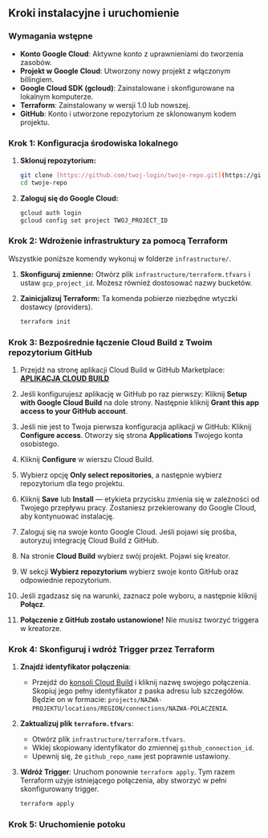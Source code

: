 ## Kroki instalacyjne i uruchomienie

### Wymagania wstępne

* **Konto Google Cloud**: Aktywne konto z uprawnieniami do tworzenia zasobów.
* **Projekt w Google Cloud**: Utworzony nowy projekt z włączonym billingiem.
* **Google Cloud SDK (gcloud)**: Zainstalowane i skonfigurowane na lokalnym komputerze.
* **Terraform**: Zainstalowany w wersji 1.0 lub nowszej.
* **GitHub**: Konto i utworzone repozytorium ze sklonowanym kodem projektu.

### Krok 1: Konfiguracja środowiska lokalnego

1.  **Sklonuj repozytorium:**
    ```bash
    git clone [https://github.com/twoj-login/twoje-repo.git](https://github.com/twoj-login/twoje-repo.git)
    cd twoje-repo
    ```

2.  **Zaloguj się do Google Cloud:**
    ```bash
    gcloud auth login
    gcloud config set project TWOJ_PROJECT_ID
    ```

### Krok 2: Wdrożenie infrastruktury za pomocą Terraform

Wszystkie poniższe komendy wykonuj w folderze `infrastructure/`.

1.  **Skonfiguruj zmienne:**
    Otwórz plik `infrastructure/terraform.tfvars` i ustaw `gcp_project_id`. Możesz również dostosować nazwy bucketów.

2.  **Zainicjalizuj Terraform:**
    Ta komenda pobierze niezbędne wtyczki dostawcy (providers).
    ```bash
    terraform init
    ```

### Krok 3: Bezpośrednie łączenie Cloud Build z Twoim repozytorium GitHub

1.  Przejdź na stronę aplikacji Cloud Build w GitHub Marketplace:
    **[APLIKACJA CLOUD BUILD](https://github.com/marketplace/google-cloud-build)**

2.  Jeśli konfigurujesz aplikację w GitHub po raz pierwszy: Kliknij **Setup with Google Cloud Build** na dole strony. Następnie kliknij **Grant this app access to your GitHub account**.

3.  Jeśli nie jest to Twoja pierwsza konfiguracja aplikacji w GitHub: Kliknij **Configure access**. Otworzy się strona **Applications** Twojego konta osobistego.

4.  Kliknij **Configure** w wierszu Cloud Build.

5.  Wybierz opcję **Only select repositories**, a następnie wybierz repozytorium dla tego projektu.

6.  Kliknij **Save** lub **Install** — etykieta przycisku zmienia się w zależności od Twojego przepływu pracy. Zostaniesz przekierowany do Google Cloud, aby kontynuować instalację.

7.  Zaloguj się na swoje konto Google Cloud. Jeśli pojawi się prośba, autoryzuj integrację Cloud Build z GitHub.

8.  Na stronie **Cloud Build** wybierz swój projekt. Pojawi się kreator.

9.  W sekcji **Wybierz repozytorium** wybierz swoje konto GitHub oraz odpowiednie repozytorium.

10. Jeśli zgadzasz się na warunki, zaznacz pole wyboru, a następnie kliknij **Połącz**.

11. **Połączenie z GitHub zostało ustanowione!** Nie musisz tworzyć triggera w kreatorze.

### Krok 4: Skonfiguruj i wdróż Trigger przez Terraform

1.  **Znajdź identyfikator połączenia**:
    * Przejdź do [konsoli Cloud Build](https://console.cloud.google.com/cloud-build/repositories) i kliknij nazwę swojego połączenia. Skopiuj jego pełny identyfikator z paska adresu lub szczegółów. Będzie on w formacie: `projects/NAZWA-PROJEKTU/locations/REGION/connections/NAZWA-POLACZENIA`.

2.  **Zaktualizuj plik `terraform.tfvars`**:
    * Otwórz plik `infrastructure/terraform.tfvars`.
    * Wklej skopiowany identyfikator do zmiennej `github_connection_id`.
    * Upewnij się, że `github_repo_name` jest poprawnie ustawiony.

3.  **Wdróż Trigger**:
    Uruchom ponownie `terraform apply`. Tym razem Terraform użyje istniejącego połączenia, aby stworzyć w pełni skonfigurowany trigger.
    ```bash
    terraform apply
    ```

### Krok 5: Uruchomienie potoku
